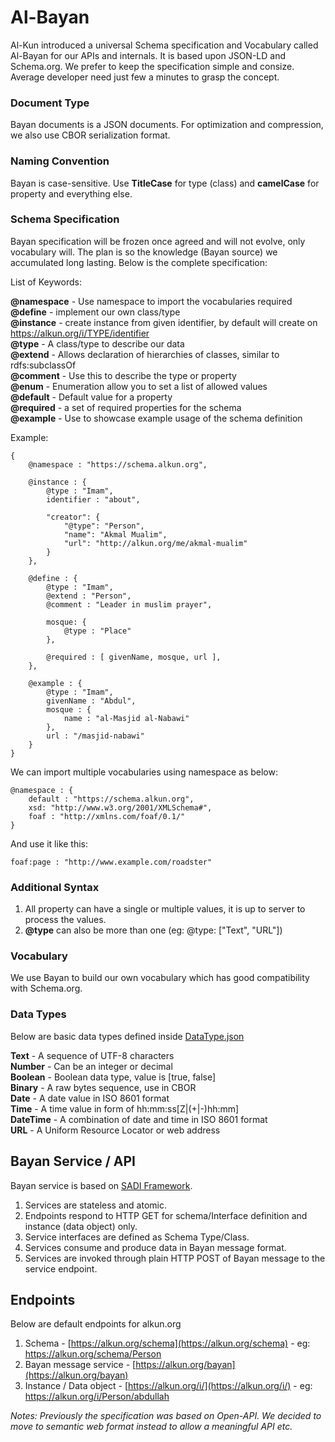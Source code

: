 # Al-Bayan

Al-Kun introduced a universal Schema specification and Vocabulary called Al-Bayan for our APIs and internals. It is based upon JSON-LD and Schema.org. We prefer to keep the specification simple and consize. Average developer need just few a minutes to grasp the concept.


### Document Type
Bayan documents is a JSON documents. For optimization and compression, we also use CBOR serialization format.


### Naming Convention
Bayan is case-sensitive. Use **TitleCase** for type (class) and **camelCase** for property and everything else.


### Schema Specification

Bayan specification will be frozen once agreed and will not evolve, only vocabulary will. The plan is so the knowledge (Bayan source) we accumulated long lasting.
Below is the complete specification:

List of Keywords:

**@namespace** - Use namespace to import the vocabularies required \
**@define** - implement our own class/type \
**@instance** - create instance from given identifier, by default will create on https://alkun.org/i/TYPE/identifier \
**@type** - A class/type to describe our data \
**@extend** - Allows declaration of hierarchies of classes, similar to rdfs:subclassOf \
**@comment** - Use this to describe the type or property \
**@enum** - Enumeration allow you to set a list of allowed values \
**@default** - Default value for a property \
**@required** - a set of required properties for the schema \
**@example** - Use to showcase example usage of the schema definition

Example:
```
{
    @namespace : "https://schema.alkun.org",

    @instance : {
        @type : "Imam",
        identifier : "about",

        "creator": {
            "@type": "Person",
            "name": "Akmal Mualim",
            "url": "http://alkun.org/me/akmal-mualim"
        }
    },

    @define : {
        @type : "Imam",
        @extend : "Person",
        @comment : "Leader in muslim prayer",

        mosque: {
            @type : "Place"
        },

        @required : [ givenName, mosque, url ],
    },

    @example : {
        @type : "Imam",
        givenName : "Abdul",
        mosque : {
            name : "al-Masjid al-Nabawi"
        },
        url : "/masjid-nabawi"
    }
}
```

We can import multiple vocabularies using namespace as below:
```
@namespace : {
    default : "https://schema.alkun.org",
    xsd: "http://www.w3.org/2001/XMLSchema#",
    foaf : "http://xmlns.com/foaf/0.1/"
}
```

And use it like this:
```
foaf:page : "http://www.example.com/roadster"
```

### Additional Syntax
1. All property can have a single or multiple values, it is up to server to process the values.
2. **@type** can also be more than one (eg: @type: ["Text", "URL"])


### Vocabulary

We use Bayan to build our own vocabulary which has good compatibility with Schema.org.


### Data Types

Below are basic data types defined inside [DataType.json](https://alkun.org/schema/DataType.json)

**Text** - A sequence of UTF-8 characters \
**Number** - Can be an integer or decimal \
**Boolean** - Boolean data type, value is [true, false] \
**Binary** - A raw bytes sequence, use in CBOR \
**Date** - A date value in ISO 8601 format \
**Time** - A time value in form of hh:mm:ss[Z|(+|-)hh:mm] \
**DateTime** - A combination of date and time in ISO 8601 format \
**URL** - A Uniform Resource Locator or web address


## Bayan Service / API

Bayan service is based on [SADI Framework](https://github.com/sadiframework/svn-import).

1. Services are stateless and atomic.
2. Endpoints respond to HTTP GET for schema/Interface definition and instance (data object) only.
3. Service interfaces are defined as Schema Type/Class.
4. Services consume and produce data in Bayan message format.
5. Services are invoked through plain HTTP POST of Bayan message to the service endpoint.


## Endpoints

Below are default endpoints for alkun.org

1. Schema - [https://alkun.org/schema](https://alkun.org/schema) - eg: https://alkun.org/schema/Person
2. Bayan message service - [https://alkun.org/bayan](https://alkun.org/bayan)
3. Instance / Data object - [https://alkun.org/i/](https://alkun.org/i/)  - eg: https://alkun.org/i/Person/abdullah


*Notes: Previously the specification was based on Open-API. We decided to move to semantic web format instead to allow a meaningful API etc.*